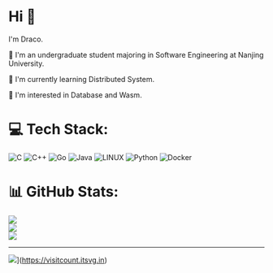 # Hi 👋
I'm Draco.

📔 I'm an undergraduate student majoring in Software Engineering at Nanjing University.

🌱 I'm currently learning Distributed System.

🔭 I'm interested in Database and Wasm.

# 💻 Tech Stack:

![C](https://img.shields.io/badge/c-%2300599C.svg?style=for-the-badge&logo=c&logoColor=white) ![C++](https://img.shields.io/badge/c++-%2300599C.svg?style=for-the-badge&logo=c%2B%2B&logoColor=white) ![Go](https://img.shields.io/badge/go-%2300ADD8.svg?style=for-the-badge&logo=go&logoColor=white) ![Java](https://img.shields.io/badge/java-%23ED8B00.svg?style=for-the-badge&logo=java&logoColor=white) ![LINUX](https://img.shields.io/badge/Linux-FCC624?style=for-the-badge&logo=linux&logoColor=black) ![Python](https://img.shields.io/badge/python-3670A0?style=for-the-badge&logo=python&logoColor=ffdd54) ![Docker](https://img.shields.io/badge/docker-%230db7ed.svg?style=for-the-badge&logo=docker&logoColor=white)
# 📊 GitHub Stats:
![](https://github-readme-stats.vercel.app/api?username=dracoooooo&theme=default&hide_border=false&include_all_commits=true&count_private=true)<br/>
![](https://github-readme-streak-stats.herokuapp.com/?user=dracoooooo&theme=default&hide_border=false)<br/>
![](https://github-readme-stats.vercel.app/api/top-langs/?username=dracoooooo&theme=default&hide_border=false&include_all_commits=true&count_private=true&layout=compact)

---
![](https://visitcount.itsvg.in/api?id=dracoooooo&icon=0&color=0)](https://visitcount.itsvg.in)

<!-- Proudly created with GPRM ( https://gprm.itsvg.in ) -->
